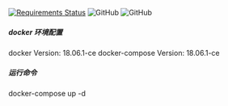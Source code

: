 [![Requirements Status](https://requires.io/github/freedomDR/fob_spider/requirements.svg?branch=master)](https://requires.io/github/freedomDR/fob_spider/requirements/?branch=master)
![GitHub](https://img.shields.io/github/license/mashape/apistatus.svg)
![GitHub](https://img.shields.io/badge/language-python3-green.svg)
##### docker 环境配置
docker Version: 18.06.1-ce
docker-compose Version: 18.06.1-ce
##### 运行命令
docker-compose up -d
